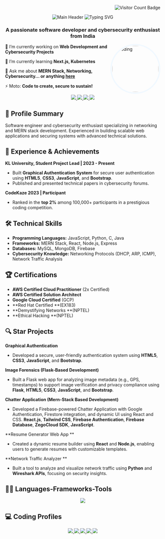 <p align="right">
    <img src="https://visitor-badge.laobi.icu/badge?page_id=kowshike.kowshike" alt="Visitor Count Badge"/>
</p>
<p align="center">
  <img src="./mainhead.gif" alt="Main Header">
  <img src="https://readme-typing-svg.herokuapp.com/?font=Righteous&size=35&center=true&vCenter=true&width=500&height=70&duration=4000&lines=Hi+There!+👋;+I'm+KOWSHIK+EMMADISETTY!;" alt="Typing SVG">
</p>

<h3 align="center">A passionate software developer and cybersecurity enthusiast from India</h3>

<div>
  <img align="right" alt="Coding" width="150" height="150" style="border: 4px solid aliceblue; padding: 2px; border-radius:50%;" src="./kowshik.png">
  <div>
  
🔭 I’m currently working on **Web Development and Cybersecurity Projects**

🌱 I’m currently learning **Next.js, Kubernetes**

💬 Ask me about **MERN Stack, Networking, Cybersecurity... or anything [here](https://github.com/kowshike/kowshike/issues)**

⚡ Moto: **Code to create, secure to sustain!**

  </div>
</div>

<div align="center"> 
  <a href="mailto:kowshikemmadisetty@gmail.com">
    <img src="https://img.shields.io/badge/Gmail-333333?style=for-the-badge&logo=gmail&logoColor=red" />
  </a>
  <a href="https://linkedin.com/in/kowshik-emmadisetty" target="_blank">
    <img src="https://img.shields.io/badge/LinkedIn-0077B5?style=for-the-badge&logo=linkedin&logoColor=white" />
  </a>
  <a href="https://portfolio-kowshik.netlify.app" target="_blank">
     <img src="https://img.shields.io/badge/Portfolio-FF5722?style=for-the-badge&logo=todoist&logoColor=white" />
  </a>
  <a href="/resume.pdf">
     <img src="https://img.shields.io/badge/View%20Resume-PDF-red?style=for-the-badge&logo=adobeacrobatreader" />
  </a>
</div>

## 📝 Profile Summary

Software engineer and cybersecurity enthusiast specializing in networking and MERN stack development. Experienced in building scalable web applications and securing systems with advanced technical solutions.

## 💼 Experience & Achievements

**KL University, Student Project Lead | 2023 - Present**

- Built **Graphical Authentication System** for secure user authentication using **HTML5**, **CSS3**, **JavaScript**, and **Bootstrap**.
- Published and presented technical papers in cybersecurity forums.

**CodeKaze 2023 | Participant**

- Ranked in the **top 2%** among 100,000+ participants in a prestigious coding competition.

## 🛠️ Technical Skills

- **Programming Languages:** JavaScript, Python, C, Java
- **Frameworks:** MERN Stack, React, Node.js, Express
- **Databases:** MySQL, MongoDB, Firebase
- **Cybersecurity Knowledge:** Networking Protocols (DHCP, ARP, ICMP), Network Traffic Analysis

## 🏆 Certifications

- **AWS Certified Cloud Practitioner** (2x Certified)
- **AWS Certified Solution Architect**
- **Google Cloud Certified** (GCP)
- **Red Hat Certified **(EX183)
- **Demystifying Networks **(NPTEL)
- **Ethical Hacking **(NPTEL)

## 🔍 Star Projects

**Graphical Authentication**

- Developed a secure, user-friendly authentication system using **HTML5**, **CSS3**, **JavaScript**, and **Bootstrap**.

**Image Forensics (Flask-Based Development)**

- Built a Flask web app for analyzing image metadata (e.g., GPS, timestamps) to support image verification and privacy compliance using **Flask**, **HTML5**, **CSS3**, **JavaScript**, and **Bootstrap**.

**Chatter Application  (Mern-Stack Based Development)**

- Developed a Firebase-powered Chatter Application with Google Authentication, Firestore integration, and dynamic UI using React and CSS.  **React.js**, **Tailwind CSS**, **Firebase Authentication**, **Firebase Database**, **ZegoCloud SDK**, **JavaScript**.
  
**Resume Generator Web App **

- Created a dynamic resume builder using **React** and **Node.js**, enabling users to generate resumes with customizable templates.

**Network Traffic Analyzer **

- Built a tool to analyze and visualize network traffic using **Python** and **Wireshark APIs**, focusing on security insights.

<h2>🧑‍💻 Languages-Frameworks-Tools</h2>
<div align="center">
    <img src="https://skillicons.dev/icons?i=react,bootstrap,html,css,vscode,github,nodejs,python,mongodb,mysql,java,tailwind,firebase" />
</div>

## 💻 Coding Profiles

<p align="center">
  <p align="center">
  <a href="https://leetcode.com/kowshikemmadisetty/">
    <img src="https://img.shields.io/badge/LeetCode-FFA116?style=for-the-badge&logo=leetcode&logoColor=white" />
  </a>
  <a href="https://github.com/kowshike">
    <img src="https://img.shields.io/badge/GitHub-181717?style=for-the-badge&logo=github&logoColor=white" />
  </a>
  <a href="[https://www.codechef.com/users/kowshikemmadisetty](https://www.codechef.com/users/klu_2100031921)">
    <img src="https://img.shields.io/badge/CodeChef-5B4638?style=for-the-badge&logo=codechef&logoColor=white" />
  </a>
  <a href="[https://codeforces.com/profile/kowshikemmadisett](https://codeforces.com/profile/Kowshik.Emmadisetty)y">
    <img src="https://img.shields.io/badge/CodeForces-1F8ACB?style=for-the-badge&logo=codeforces&logoColor=white" />
  </a>
  <a href="https://atcoder.jp/users/klu2100031921">
    <img src="https://img.shields.io/badge/AtCoder-00A9E0?style=for-the-badge&logo=atcoder&logoColor=white" />
  </a>
</p>

</p>
